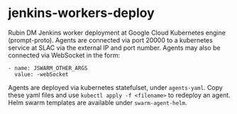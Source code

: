 # jenkins-workers-deploy
Rubin DM Jenkins worker deployment at Google Cloud Kubernetes engine (prompt-proto). Agents are connected via port 20000 to a kubernetes service at SLAC via the external IP and port number. Agents may also be connected via WebSocket in the form:
<br /> 

```
- name: JSWARM_OTHER_ARGS
  value: -webSocket
```
Agents are deployed via kubernetes statefulset, under `agents-yaml`. Copy these yaml files and use `kubectl apply -f <filename>` to redeploy an agent. Helm swarm templates are available under `swarm-agent-helm`. 
